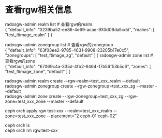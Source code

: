 # 查看rgw相关信息
radosgw-admin realm list # 查看rgw的realm<br>
{
    "default_info": "3239ba52-ee88-4e69-acae-930d09da5cdd",
    "realms": [
        "test_ftimage_realm"
    ]
}

radosgw-admin zonegroup list # 查看rgw的zonegroup<br>
{
    "default_info": "63f03ee2-9785-4631-9908-23205b17e0c5",
    "zonegroups": [
        "test_ftimage_zg",
        "default"
    ]
}
radosgw-admin zone list # 查看rgw的zone<br>
{
    "default_info": "67069c4a-335d-4fb2-9464-17b56f53b5c6",
    "zones": [
        "test_ftimage_zone",
        "default"
    ]
}


radosgw-admin realm create --rgw-realm=test_xxx_realm --default<br>
radosgw-admin zonegroup create --rgw-zonegroup=test_xxx_zg --master --default<br>
radosgw-admin zone create --rgw-zonegroup=test_xxx_zg --rgw-zone=test_xxx_zone --master --default<br>

ceph orch apply rgw test-xxx --realm=test_xxx_realm --zone=test_xxx_zone --placement="2 ceph-01 ceph-02"<br>


ceph orch ls<br>
ceph orch rm rgw.test-xxx<br>
